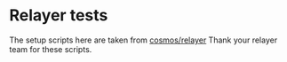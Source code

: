# Relayer tests

The setup scripts here are taken from [cosmos/relayer](https://github.com/cosmos/relayer)
Thank your relayer team for these scripts.


